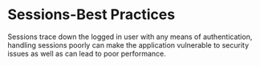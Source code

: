 # Sessions-Best Practices

Sessions trace down the logged in user with any means of authentication, handling sessions poorly can make the application vulnerable to security issues as well as can lead to poor performance.

